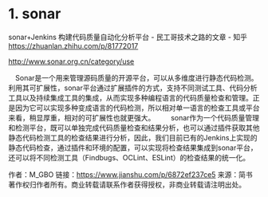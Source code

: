 # 1. sonar






sonar+Jenkins 构建代码质量自动化分析平台 - 民工哥技术之路的文章 - 知乎
https://zhuanlan.zhihu.com/p/81772017





http://www.sonar.org.cn/category/use































 Sonar是一个用来管理源码质量的开源平台，可以从多维度进行静态代码检测。利用其可扩展性，sonar平台通过扩展插件的方式，支持不同测试工具、代码分析工具以及持续集成工具的集成，从而实现多种编程语言的代码质量检查和管理。正是因为它可以实现多种变成语言的代码检测，所以相对单一语言的检查工具或平台来看，稍显厚重，相对的可扩展性也就更强大。
  sonar作为一个代码质量管理和检测平台，既可以单独完成代码质量检查和结果分析，也可以通过插件获取其他静态代码检测工具的检查结果进行分析，因此，我们目前已有的Jenkins上实现的静态代码检查，通过插件和环境的配置，可以实现将检查结果集成到sonar平台，还可以将不同检测工具（Findbugs、OCLint、ESLint）的检查结果的统一化。

作者：M_GBO
链接：https://www.jianshu.com/p/6872ef237ce5
来源：简书
著作权归作者所有。商业转载请联系作者获得授权，非商业转载请注明出处。




























